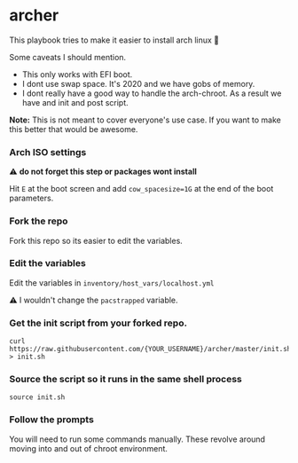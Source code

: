 # archer
This playbook tries to make it easier to install arch linux :tada:

Some caveats I should mention.
* This only works with EFI boot.
* I dont use swap space. It's 2020 and we have gobs of memory.
* I dont really have a good way to handle the arch-chroot. As a result we have and init and post script.

**Note:** This is not meant to cover everyone's use case. If you want to make this better that would be awesome.

### Arch ISO settings
:warning: **do not forget this step or packages wont install**

Hit `E` at the boot screen and add `cow_spacesize=1G` at the end of the boot parameters.

### Fork the repo
Fork this repo so its easier to edit the variables.

### Edit the variables
Edit the variables in `inventory/host_vars/localhost.yml`

:warning: I wouldn't change the `pacstrapped` variable.

### Get the init script from your forked repo.
```
curl https://raw.githubusercontent.com/{YOUR_USERNAME}/archer/master/init.sh > init.sh
```

### Source the script so it runs in the same shell process
```
source init.sh
```

### Follow the prompts
You will need to run some commands manually. These revolve around moving into and out of chroot environment.
